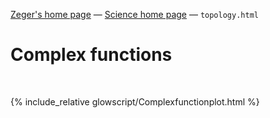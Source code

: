 [Zeger's home page](https://www.hendrikse.name/) &mdash; [Science home page](https://www.hendrikse.name/science/) &mdash; `topology.html` 

# Complex functions
<div class="header_line"><br/></div>

{% include_relative glowscript/Complexfunctionplot.html %}
